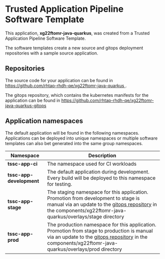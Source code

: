 # Trusted Application Pipeline Software Template

This application, **xg22ftomr-java-quarkus**, was created from a Trusted Application Pipeline Software Template.

The software templates create a new source and gitops deployment repositories with a sample source application. 

## Repositories

The source code for your application can be found in [https://github.com/rhtap-rhdh-qe/xg22ftomr-java-quarkus ](https://github.com/rhtap-rhdh-qe/xg22ftomr-java-quarkus ).
 
The gitops repository, which contains the kubernetes manifests for the application can be found in 
[https://github.com/rhtap-rhdh-qe/xg22ftomr-java-quarkus-gitops ](https://github.com/rhtap-rhdh-qe/xg22ftomr-java-quarkus-gitops ) 

## Application namespaces 

The default application will be found in the following namespaces. Applications can be deployed into unique namespaces or multiple software templates can also bet generated into the same group namespaces.  

|  Namespace   |  Description   |  
| -------- | -------- |
| **tssc-app-ci** | The namespace used for CI workloads |
| **tssc-app-development** | The default application during development. Every build will be deployed to this namespace for testing. |
| **tssc-app-stage** | The staging namespace for this application. Promotion from development to stage is manual via an update to the [gitops repository](https://github.com/rhtap-rhdh-qe/xg22ftomr-java-quarkus-gitops ) in the components/xg22ftomr-java-quarkus/overlays/stage directory |
| **tssc-app-prod** | The production namespace for this application. Promotion from stage to production is manual via an update to the [gitops repository](https://github.com/rhtap-rhdh-qe/xg22ftomr-java-quarkus-gitops ) in the components/xg22ftomr-java-quarkus/overlays/prod directory |